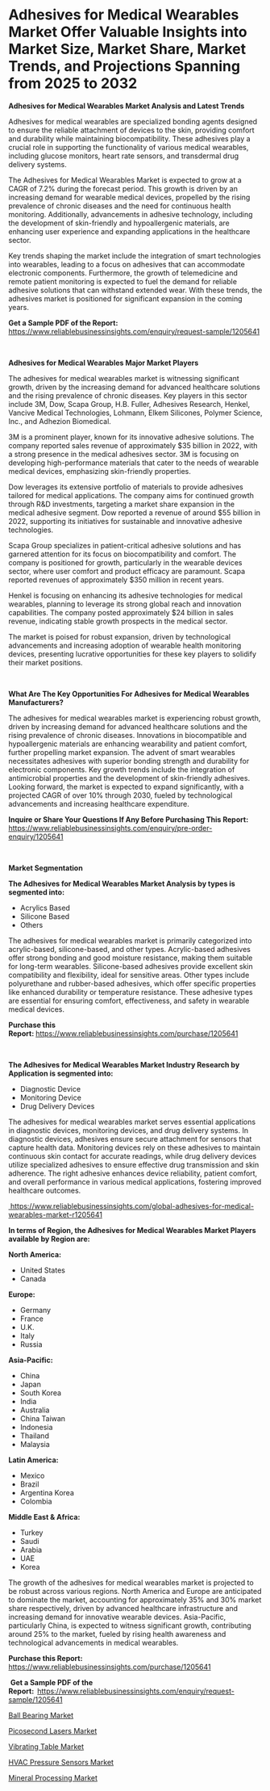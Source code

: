 <p><h1>Adhesives for Medical Wearables Market Offer Valuable Insights into Market Size, Market Share, Market Trends, and Projections Spanning from 2025 to 2032</h1></p><p><strong>Adhesives for Medical Wearables Market Analysis and Latest Trends</strong></p>
<p><p>Adhesives for medical wearables are specialized bonding agents designed to ensure the reliable attachment of devices to the skin, providing comfort and durability while maintaining biocompatibility. These adhesives play a crucial role in supporting the functionality of various medical wearables, including glucose monitors, heart rate sensors, and transdermal drug delivery systems.</p><p>The Adhesives for Medical Wearables Market is expected to grow at a CAGR of 7.2% during the forecast period. This growth is driven by an increasing demand for wearable medical devices, propelled by the rising prevalence of chronic diseases and the need for continuous health monitoring. Additionally, advancements in adhesive technology, including the development of skin-friendly and hypoallergenic materials, are enhancing user experience and expanding applications in the healthcare sector.</p><p>Key trends shaping the market include the integration of smart technologies into wearables, leading to a focus on adhesives that can accommodate electronic components. Furthermore, the growth of telemedicine and remote patient monitoring is expected to fuel the demand for reliable adhesive solutions that can withstand extended wear. With these trends, the adhesives market is positioned for significant expansion in the coming years.</p></p>
<p><strong>Get a Sample PDF of the Report:&nbsp;</strong> <a href="https://www.reliablebusinessinsights.com/enquiry/request-sample/1205641?utm_campaign=3116&utm_medium=2&utm_source=Github&utm_content=ia&utm_term=26032025&utm_id=adhesives-for-medical-wearables">https://www.reliablebusinessinsights.com/enquiry/request-sample/1205641</a></p>
<p>&nbsp;</p>
<p><strong>Adhesives for Medical Wearables Major Market Players</strong></p>
<p><p>The adhesives for medical wearables market is witnessing significant growth, driven by the increasing demand for advanced healthcare solutions and the rising prevalence of chronic diseases. Key players in this sector include 3M, Dow, Scapa Group, H.B. Fuller, Adhesives Research, Henkel, Vancive Medical Technologies, Lohmann, Elkem Silicones, Polymer Science, Inc., and Adhezion Biomedical.</p><p>3M is a prominent player, known for its innovative adhesive solutions. The company reported sales revenue of approximately $35 billion in 2022, with a strong presence in the medical adhesives sector. 3M is focusing on developing high-performance materials that cater to the needs of wearable medical devices, emphasizing skin-friendly properties.</p><p>Dow leverages its extensive portfolio of materials to provide adhesives tailored for medical applications. The company aims for continued growth through R&D investments, targeting a market share expansion in the medical adhesive segment. Dow reported a revenue of around $55 billion in 2022, supporting its initiatives for sustainable and innovative adhesive technologies.</p><p>Scapa Group specializes in patient-critical adhesive solutions and has garnered attention for its focus on biocompatibility and comfort. The company is positioned for growth, particularly in the wearable devices sector, where user comfort and product efficacy are paramount. Scapa reported revenues of approximately $350 million in recent years.</p><p>Henkel is focusing on enhancing its adhesive technologies for medical wearables, planning to leverage its strong global reach and innovation capabilities. The company posted approximately $24 billion in sales revenue, indicating stable growth prospects in the medical sector.</p><p>The market is poised for robust expansion, driven by technological advancements and increasing adoption of wearable health monitoring devices, presenting lucrative opportunities for these key players to solidify their market positions.</p></p>
<p>&nbsp;</p>
<p><strong>What Are The Key Opportunities For Adhesives for Medical Wearables Manufacturers?</strong></p>
<p><p>The adhesives for medical wearables market is experiencing robust growth, driven by increasing demand for advanced healthcare solutions and the rising prevalence of chronic diseases. Innovations in biocompatible and hypoallergenic materials are enhancing wearability and patient comfort, further propelling market expansion. The advent of smart wearables necessitates adhesives with superior bonding strength and durability for electronic components. Key growth trends include the integration of antimicrobial properties and the development of skin-friendly adhesives. Looking forward, the market is expected to expand significantly, with a projected CAGR of over 10% through 2030, fueled by technological advancements and increasing healthcare expenditure.</p></p>
<p><strong>Inquire or Share Your Questions If Any Before Purchasing This Report:</strong> <a href="https://www.reliablebusinessinsights.com/enquiry/pre-order-enquiry/1205641?utm_campaign=3116&utm_medium=2&utm_source=Github&utm_content=ia&utm_term=26032025&utm_id=adhesives-for-medical-wearables">https://www.reliablebusinessinsights.com/enquiry/pre-order-enquiry/1205641</a></p>
<p>&nbsp;</p>
<p><strong>Market Segmentation</strong></p>
<p><strong>The Adhesives for Medical Wearables Market Analysis by types is segmented into:</strong></p>
<p><ul><li>Acrylics Based</li><li>Silicone Based</li><li>Others</li></ul></p>
<p><p>The adhesives for medical wearables market is primarily categorized into acrylic-based, silicone-based, and other types. Acrylic-based adhesives offer strong bonding and good moisture resistance, making them suitable for long-term wearables. Silicone-based adhesives provide excellent skin compatibility and flexibility, ideal for sensitive areas. Other types include polyurethane and rubber-based adhesives, which offer specific properties like enhanced durability or temperature resistance. These adhesive types are essential for ensuring comfort, effectiveness, and safety in wearable medical devices.</p></p>
<p><strong>Purchase this Report:&nbsp;</strong><a href="https://www.reliablebusinessinsights.com/purchase/1205641?utm_campaign=3116&utm_medium=2&utm_source=Github&utm_content=ia&utm_term=26032025&utm_id=adhesives-for-medical-wearables">https://www.reliablebusinessinsights.com/purchase/1205641</a></p>
<p>&nbsp;</p>
<p><strong>The Adhesives for Medical Wearables Market Industry Research by Application is segmented into:</strong></p>
<p><ul><li>Diagnostic Device</li><li>Monitoring Device</li><li>Drug Delivery Devices</li></ul></p>
<p><p>The adhesives for medical wearables market serves essential applications in diagnostic devices, monitoring devices, and drug delivery systems. In diagnostic devices, adhesives ensure secure attachment for sensors that capture health data. Monitoring devices rely on these adhesives to maintain continuous skin contact for accurate readings, while drug delivery devices utilize specialized adhesives to ensure effective drug transmission and skin adherence. The right adhesive enhances device reliability, patient comfort, and overall performance in various medical applications, fostering improved healthcare outcomes.</p></p>
<p><a href="https://www.reliablebusinessinsights.com/global-adhesives-for-medical-wearables-market-r1205641?utm_campaign=3116&utm_medium=2&utm_source=Github&utm_content=ia&utm_term=26032025&utm_id=adhesives-for-medical-wearables">&nbsp;https://www.reliablebusinessinsights.com/global-adhesives-for-medical-wearables-market-r1205641</a></p>
<p><strong>In terms of Region, the Adhesives for Medical Wearables Market Players available by Region are:</strong></p>
<p>
    <p> <strong> North America: </strong>
        <ul>
            <li>United States</li>
            <li>Canada</li>
        </ul>
        </p> 
    <p> <strong> Europe: </strong>
        <ul>
            <li>Germany</li>
            <li>France</li>
            <li>U.K.</li>
            <li>Italy</li>
            <li>Russia</li>
        </ul>
        </p> 
    <p> <strong> Asia-Pacific: </strong>
        <ul>
            <li>China</li>
            <li>Japan</li>
            <li>South Korea</li>
            <li>India</li>
            <li>Australia</li>
            <li>China Taiwan</li>
            <li>Indonesia</li>
            <li>Thailand</li>
            <li>Malaysia</li>
        </ul>
        </p> 
    <p> <strong> Latin America: </strong>
        <ul>
            <li>Mexico</li>
            <li>Brazil</li>
            <li>Argentina Korea</li>
            <li>Colombia</li>
        </ul>
        </p> 
    <p> <strong> Middle East & Africa: </strong>
        <ul>
            <li>Turkey</li>
            <li>Saudi</li>
            <li>Arabia</li>
            <li>UAE</li>
            <li>Korea</li>
        </ul>
    </p>
    </p>
<p><p>The growth of the adhesives for medical wearables market is projected to be robust across various regions. North America and Europe are anticipated to dominate the market, accounting for approximately 35% and 30% market share respectively, driven by advanced healthcare infrastructure and increasing demand for innovative wearable devices. Asia-Pacific, particularly China, is expected to witness significant growth, contributing around 25% to the market, fueled by rising health awareness and technological advancements in medical wearables.</p></p>
<p><strong>Purchase this Report: </strong><a href="https://www.reliablebusinessinsights.com/purchase/1205641?utm_campaign=3116&utm_medium=2&utm_source=Github&utm_content=ia&utm_term=26032025&utm_id=adhesives-for-medical-wearables">https://www.reliablebusinessinsights.com/purchase/1205641</a></p>
<p>&nbsp;<strong>Get a Sample PDF of the Report:&nbsp;&nbsp;</strong><a href="https://www.reliablebusinessinsights.com/enquiry/request-sample/1205641?utm_campaign=3116&utm_medium=2&utm_source=Github&utm_content=ia&utm_term=26032025&utm_id=adhesives-for-medical-wearables">https://www.reliablebusinessinsights.com/enquiry/request-sample/1205641</a></p>
<p><strong></strong></p>
<p><p><a href="https://www.linkedin.com/pulse/analyzing-ball-bearing-market-worth-projected-102-cagr-from-djbre?utm_campaign=3116&utm_medium=2&utm_source=Github&utm_content=ia&utm_term=26032025&utm_id=adhesives-for-medical-wearables">Ball Bearing Market</a></p><p><a href="https://www.linkedin.com/pulse/examining-picosecond-lasers-market-globally-latest-trends-segmentation-c9n2e?utm_campaign=3116&utm_medium=2&utm_source=Github&utm_content=ia&utm_term=26032025&utm_id=adhesives-for-medical-wearables">Picosecond Lasers Market</a></p><p><a href="https://www.linkedin.com/pulse/vibrating-table-market-expected-grow-impressive-cagr-47-from-gxsbe?utm_campaign=3116&utm_medium=2&utm_source=Github&utm_content=ia&utm_term=26032025&utm_id=adhesives-for-medical-wearables">Vibrating Table Market</a></p><p><a href="https://www.linkedin.com/pulse/future-hvac-pressure-sensors-market-structural-insights-cagr-rt4ae?utm_campaign=3116&utm_medium=2&utm_source=Github&utm_content=ia&utm_term=26032025&utm_id=adhesives-for-medical-wearables">HVAC Pressure Sensors Market</a></p><p><a href="https://www.linkedin.com/pulse/mineral-processingmarkets-103-cagr-analysis-projecting-xjl8e?utm_campaign=3116&utm_medium=2&utm_source=Github&utm_content=ia&utm_term=26032025&utm_id=adhesives-for-medical-wearables">Mineral Processing Market</a></p></p>